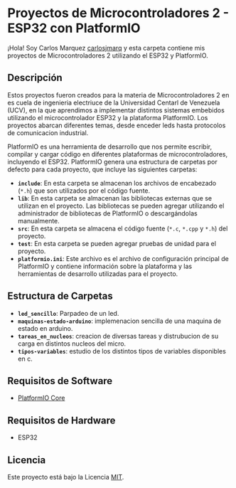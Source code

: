 # Proyectos de Microcontroladores 2 - ESP32 con PlatformIO

¡Hola! Soy Carlos Marquez [carlosjmarq](https://github.com/carlosjmarq) y esta carpeta contiene mis proyectos de Microcontroladores 2 utilizando el ESP32 y PlatformIO.

## Descripción

Estos proyectos fueron creados para la materia de Microcontroladores 2 en es cuela de ingenieria electriuce de la Universidad Centarl de Venezuela (UCV), en la que aprendimos a implementar distintos sistemas embebidos utilizando el microcontrolador ESP32 y la plataforma PlatformIO. Los proyectos abarcan diferentes temas, desde enceder leds hasta protocolos de comunicacion industrial.

PlatformIO es una herramienta de desarrollo que nos permite escribir, compilar y cargar código en diferentes plataformas de microcontroladores, incluyendo el ESP32. PlatformIO genera una estructura de carpetas por defecto para cada proyecto, que incluye las siguientes carpetas:

- **`include`**: En esta carpeta se almacenan los archivos de encabezado (`*.h`) que son utilizados por el código fuente.
- **`lib`**: En esta carpeta se almacenan las bibliotecas externas que se utilizan en el proyecto. Las bibliotecas se pueden agregar utilizando el administrador de bibliotecas de PlatformIO o descargándolas manualmente.
- **`src`**: En esta carpeta se almacena el código fuente (`*.c`, `*.cpp` y `*.h`) del proyecto.
- **`test`**: En esta carpeta se pueden agregar pruebas de unidad para el proyecto.
- **`platformio.ini`**: Este archivo es el archivo de configuración principal de PlatformIO y contiene información sobre la plataforma y las herramientas de desarrollo utilizadas para el proyecto.

## Estructura de Carpetas

- **`led_sencillo`**: Parpadeo de un led.
- **`maquinas-estado-arduino`**: implemenacion sencilla de una maquina de estado en arduino.
- **`tareas_en_nucleos`**: creacion de diversas tareas y distrubucion de su carga en distintos nucleos del micro.
- **`tipos-variables`**: estudio de los distintos tipos de variables disponibles en c.

## Requisitos de Software

- [PlatformIO Core](https://docs.platformio.org/en/latest/core/installation.html)

## Requisitos de Hardware

- ESP32

## Licencia

Este proyecto está bajo la Licencia [MIT](https://opensource.org/licenses/MIT).